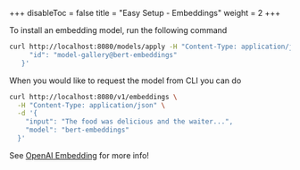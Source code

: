 +++
disableToc = false
title = "Easy Setup - Embeddings"
weight = 2
+++

To install an embedding model, run the following command

```bash
curl http://localhost:8080/models/apply -H "Content-Type: application/json" -d '{
     "id": "model-gallery@bert-embeddings"
   }'  
```

When you would like to request the model from CLI you can do 

```bash
curl http://localhost:8080/v1/embeddings \
  -H "Content-Type: application/json" \
  -d '{
    "input": "The food was delicious and the waiter...",
    "model": "bert-embeddings"
  }'
```

See [OpenAI Embedding](https://platform.openai.com/docs/api-reference/embeddings/object) for more info!
